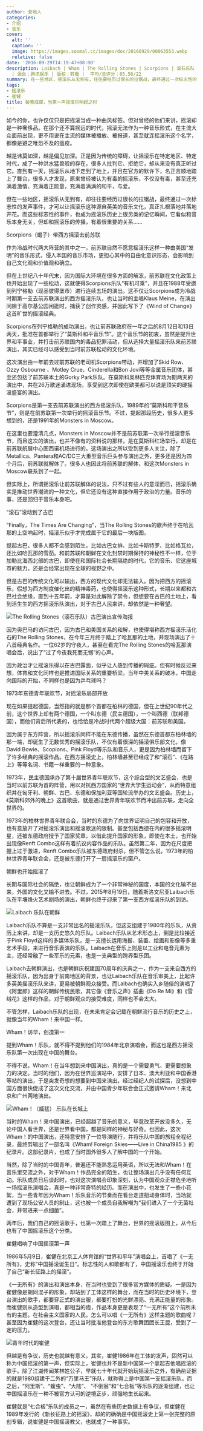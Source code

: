 ```yaml
---
author: 爱地人
categories:
- 介绍
- 音乐
cover:
  alt: ''
  caption: ''
  image: https://images.soomal.cc/images/doc/20160929/00063553.webp
  relative: false
date: '2016-09-29T14:19:47+08:00'
description: Laibach | Wham | The Rolling Stones | Scorpions | 滚石乐队 | 蝎子乐队 | 威猛乐队
  | 源自：腾讯娱乐 | 版权：转载 |  平均/总评分：05.50/22
summary: 在一些地区，摇滚乐从无到有，往往要经历过很长的拉锯战，最终通过一次标志性的发声事件，才可以让摇滚乐这种源自英美的音乐文化，真正扎根落地并落地开花。而这些标志性的事件，也成为摇滚乐历史上很另类的记忆瞬间……
tags:
- 摇滚乐
- 崔健
title: 破茧成蝶，当第一声摇滚乐响起之时
---
```


如今的你，也许仅仅只是把摇滚当成一种曲风标签。但对曾经的他们来讲，摇滚却是一种奢侈品。在那个还不算摇远的时代，摇滚无法作为一种音乐形式，在主流大众面前出现，更不用说在主流的媒体被播放、被报道，甚至就连摇滚乐这个名字，都像是避之唯恐不及的瘟疫。

越是讳莫如深，越是偏见加深。正是因为传统的障碍，让摇滚乐在特定地区、特定时代，成了一种洪水猛兽般的存在，很多人批判它、拒绝它，却从来没有真正听过它。直到有一天，摇滚乐从地下走到了地上，并且在官方的默许下，名正言顺地踏上了舞台，很多人才发现，原来曾经被认为有毒的摇滚乐，不仅没有毒，甚至还充满着激情、充满着正能量，充满着满满的和平，与爱。

但在一些地区，摇滚乐从无到有，却往往要经历过很长的拉锯战，最终通过一次标志性的发声事件，才可以让摇滚乐这种源自英美的音乐文化，真正扎根落地并落地开花。而这些标志性的事件，也成为摇滚乐历史上很另类的记忆瞬间，它看似和音乐本身无关，但却和摇滚乐的传播，有着很重要的关系……

Scorpions（蝎子）带西方摇滚去前苏联

作为冷战时代两大阵营的其中之一，前苏联自然不愿意摇滚乐这样一种由美国“发明”的音乐形式，侵入本国的音乐市场，更担心其中的自由化意识形态，会影响到自己文化观和价值观和确立。

但在上世纪八十年代末，因为国际大环境在很多方面的解冻，前苏联在文化政策上也开始出现了一些松动，这就使得Scorpions乐队“有机可乘”，并且在1988年受邀到列宁格勒（现圣彼得堡市）进行连续五场的演出。这不仅让Scorpions成为冷战时期第一支去前苏联演出的西方摇滚乐队，也让当时的主唱Klaus Meine，在演出间隙于高尔基公园闲逛时，捕获了创作灵感，并因此写下了《Wind of Change》这首旷世的摇滚经典。

Scorpions在列宁格勒的成功演出，也让前苏联政府在一年之后的8月12日和13日两天，批准在首都举行了“莫斯科和平音乐节”。这个音乐节的初衷，虽然是提升世界和平事业，并打击前苏联国内的毒品犯罪活动，但从选择大量摇滚乐队来前苏联演出，其实已经可以感受到当时前苏联松动的文化环境。

这次演出由一年前去过前苏联的老司机Scorpions带动，并增加了Skid Row、Ozzy Osbourne 、Motley Crue、Cinderella和Bon Jovi等等金属音乐团体，甚至还包括了前苏联本土的Gorky Park乐队。在莫斯科奥林匹克体育场为期两天的演出中，共在26万歌迷涌进现场，享受到这次即使在欧美都可以说是顶尖的硬摇滚盛宴的演出。

Scorpions是第一支去前苏联演出的西方摇滚乐队，1989年的“莫斯科和平音乐节”，则是在前苏联第一次举行的摇滚音乐节。不过，提起那段历史，很多人更多想到的，还是1991年的Monsters in Moscow。

在这里也要澄清几点，Monsters in Moscow并不是前苏联第一次举行摇滚音乐节，而且这次的演出，也并不像有的资料说的那样，是在莫斯科红场举行，却是在前苏联航展中心图西诺机场进行的。这场演出之所以受到更多人关注，除了Metallica、Pantera和AC/DC三大重型音乐巨头参与演出之外，更多还是因为四个月后，前苏联就解体了。很多人也因此将前苏联的解体，和这次Monsters in Moscow联系到了一起。

但实际上，所谓摇滚乐让前苏联解体的说法，只不过有些人的意淫而已，摇滚乐确实是推动世界潮流的一种文化，但它还没有这种直接作用于政治的力量。音乐的事，还是回归于音乐本身吧。

“滚石”滚动到了古巴

“Finally，The Times Are Changing”，当The Rolling Stones的歌声终于在哈瓦那的上空响起时，摇滚乐似乎才完成属于它的最后一块版图。

提起古巴，很多人都不会感到陌生，比如古巴女排、比如卡斯特罗、比如格瓦拉，还比如哈瓦那的雪茄。和前苏联和朝鲜在文化封禁时期保持的神秘性不一样，位于加勒比海西北部的古巴，即使在和国际社会长期隔绝的时代，它的音乐、它这座城市的魅力，还是会经常出现在全球的视野之中。

但是古巴的传统文化可以输出，西方的现代文化却无法输入。因为把西方的摇滚乐，假想为西方制度催化出的精神毒药，也使得摇滚乐这种形式，长期以来都和古巴社会绝缘，直到十五年前，才算是对此解除了禁令，但想要在古巴的土地上，看到活生生的西方摇滚乐队演出，对于古巴人民来讲，却依然是一种奢望。

![The Rolling Stones（滚石乐队）古巴演出宣传海报](https://images.soomal.cc/images/doc/20160929/00063550.webp)





因为奥巴马的访问古巴，因为古巴和美国关系的和解，也使得堪称西方摇滚乐活化石的The Rolling Stones，在今年三月终于踏上了哈瓦那的土地，并现场演出了十八首经典名作。一位62岁的守夜人，甚至在看完The Rolling Stones的哈瓦那演唱会后，说出了“过了今夜我死而无憾”的心声。

因为政治才让摇滚乐得以在古巴露面，似乎让人感到传播的瑕疵。但有时候反过来想，体育和文化同样也是推进国际关系的重要桥梁。当年中美关系的破冰，中国走向国际的开始，不同样也是因为乒乓球吗？

1973年东德青年联欢节，对摇滚乐局部开放

现在如果提起德国，当然指的就是那个首都在柏林的德国，但在上世纪90年代之前，这个世界上却有两个德国，一个叫东德（民主德国），一个叫西德（联邦德国），而他们背后所代表的，也恰恰是冷战时代两个超级大国：前苏联和美国。

因为属于东方阵营，所以摇滚乐同样不能在东德传播，虽然在东德首都东柏林墙的那一端，却诞生了无数优秀的摇滚乐队，不仅有着很深的摇滚俱乐部文化，像David Bowie、Scopions、Pink Floyd等乐队和音乐人，更是因为柏林墙而留下了许多经典的摇滚作品。在西方摇滚史上，柏林墙甚至已经成了和“滚石”、《在路上》等等名词、书籍一样重要的一种意象。

1973年，民主德国承办了第十届世界青年联欢节，这个综合型的文艺盛会，也是当时以前苏联为首的阵营，用以对抗西方国家的“世界大学生运动会”，从而特意组织并在匈牙利、朝鲜、古巴、东德和保加利亚等国轮流举办的文艺盛会。历史上，《莫斯科郊外的晚上》这首歌曲，就是通过世界青年联欢节而冲出前苏联，走向全世界的。

1973年的柏林世界青年联合会，当时的东德为了向世界证明自己的包容和开放，也有意放开了对摇滚乐演出和摇滚歌迷的限制。甚至包括西德在内的很多摇滚明星，还被东德政府授予了国家奖章，以借此提升国家的形象，即使在本土，也开始出现像Renft Combo这样有着抗议内容作品的乐队。虽然第二年，因为在尺度把握上过于激进，Renft Combo乐队被东德政府封杀，但不管怎么说，1973年的柏林世界青年联合会，还是被东德打开了一扇摇滚乐的窗户。

朝鲜也开始摇滚了

长期与国际社会的隔绝，也让朝鲜成为了一个非常神秘的国度，本国的文化输不出来，外国的文化又输不进去。不过，2015年8月19日，随着斯洛文尼亚Laibach乐队在平壤烽火艺术剧场的演出，朝鲜也终于迎来了第一支西方摇滚乐队的到访。

![Laibach 乐队在朝鲜](https://images.soomal.cc/images/doc/20160929/00063551.webp)





Laibach乐队不算是一支非常出名的摇滚乐队，但这支组建于1980年的乐队，从资历上来讲，却是一支历史悠久的乐队。Laibach乐队从艺术形态上，倒是比较接近于Pink Floyd这样的多媒体乐队，是一支擅长运用海报、装置、绘画和影像等多重艺术手段，来进行音乐表演的乐队。Laibach在音乐上则是以工业和电音元素为主，还经常融了一些军乐的元素，也是一支典型的跨界型乐团。

Laibach去朝鲜演出，也是朝鲜庆祝建国70周年的庆典之一，作为一支来自西方的摇滚乐队，因为出身于前南地区的背景，也让Laibach乐队在音乐审美上，比起许多英美摇滚乐队来讲，更易被朝鲜观众接受。而Laibach也确实入乡随俗的演唱了《阿里郎》这样的朝鲜传统民歌，其它像《音乐之声》插曲《Do Re Mi》和《雪绒花》这样的作品，对于朝鲜观众的接受难度，同样也不会太大。

不管怎样，Laibach乐队的出现，在未来肯定会记载在朝鲜流行音乐的历史之上，就像当年的Wham！来中国一样。

Wham！访华，创造第一

提到Wham！乐队，就不得不提到他们的1984年北京演唱会，而这也是西方摇滚乐队第一次出现在中国的舞台。

不得不说，Wham！在当年想到来中国演出，真的是一个需要勇气、更需要想象力的决定。当时的他们，因为在世界巡演站中，安排了日本、澳大利亚和中国香港等站的演出，于是突发奇想的想要到中国来演出。经过经纪人的试探后，没想到中国方面很快促成了这次文化交流，并由中国青少年联合会正式邀请Wham！来北京和广州两地演出。

![Wham！（威猛） 乐队在长城上](https://images.soomal.cc/images/doc/20160929/00063552_01.webp)





当时的Wham！来中国演出，已经超越了音乐的意义，毕竟改革开放没多久，无论中国人看世界，还是世界看中国，都是同样的神秘与好奇。也因此，这次Wham！的中国演出，还特意安排了一位导演随行，并将乐队中国的旅程全程纪录，最终剪辑出了一部名叫《Wham! Foreign Skies――Live in China1985 》的纪录片。这部纪录片，也成了当时国外很多人了解中国的一个开始。

当然，除了当时的中国青年，普遍还不能熟悉运用英语，所以无法和Wham！在音乐里交流之外，对于Wham！作品完全的陌生，也让整场演出几乎没有任何互动。乐队成员日后谈起时，也对这次演唱会印象深刻，认为中国观众正襟危坐地听一场摇滚乐演唱会，真是一种非常奇特的经历。而在演出中，也发生了一些小花絮，当一些青年因为Wham！乐队音乐的节奏而在看台走道扭动身体时，当场就遭到了现场公安人员的制止，这也被一个成员自我解嘲为“我们进入了一个无菌社会，并带进来一点细菌”。

两年后，我们自己的摇滚歌手，也第一次踏上了舞台，世界的摇滚版图上，从今后也有了中国摇滚乐这个分类。

崔健唱响了中国摇滚第一声

1986年5月9日，崔健在北京工人体育馆的“世界和平年”演唱会上，首唱了《一无所有》，史称“中国摇滚诞生日”。标志性的人和歌都有了，中国摇滚乐也终于开始了自己“新长征路上的摇滚”。

《一无所有》的演出和演出本身，在当时也受到了很多官方媒体的质疑。一是因为崔健像是胡同混子的形象，却站到了工体这样的舞台，而在当时的历史环境下，登台演出的歌手，都要穿正式的演出服，都要打扮的光鲜漂亮、充满正能量的形象。而崔健则从造型到演唱，都相当的痞，作品本身更是表现了“一无所有”这个前所未有的主题。在社会主义国家的人民，怎么可以唱《一无所有》这样主题的歌曲呢？甚至因为崔健的这次登台，还让当时批准他登台的东方歌舞团团长王昆，受到了一定的压力。

![青年时代的崔健](https://images.soomal.cc/images/doc/20121016/00023508.webp)





但越是有争议，历史也就越有意义。其实，崔健1986年在工体的发声，固然可以称为中国摇滚的第一声，但实际上，崔健也并不是新中国第一个拿起吉他唱摇滚的歌手。除了江湖传闻某林姓公子，早就七十年代就开始玩摇滚乐之外，有确凿证据的就是1980组建于二外的“万里马王”乐队，就称得上是中国第一支摇滚乐队。而之后，“阿里斯”、“蝮虫”、“大陆”、 “不倒翁”和“七合板”等乐队的逐渐组建，也让中国摇滚乐在一种不被官方认可的逆境正步，顽强地生长起来。

崔健就是“七合板”乐队的成员之一，虽然在有些历史数据上有争议，但崔健在1989年发行的《新长征路上的摇滚》，却的的确确是中国摇滚史上第一张完整的原创专辑，说崔健是中国摇滚教父，也就成了一种事实。